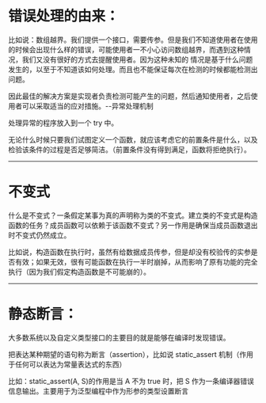 # 错误处理的由来：

比如说：数组越界。我们提供一个接口，需要传参。但是我们不知道使用者在使用的时候会出现什么样的错误，可能使用者一不小心访问数组越界，而遇到这种情况，我们又没有很好的方式去提醒使用者。因为这种未知的
情况是基于什么问题发生的，以至于不知道该如何处理。而且也不能保证每次在检测的时候都能检测出问题。

因此最佳的解决方案是实现者负责检测可能产生的问题，然后通知使用者，之后使用者可以采取适当的应对措施。--异常处理机制

处理异常的程序放入到一个 try 中。

无论什么时候只要我们试图定义一个函数，就应该考虑它的前置条件是什么，以及检验该条件的过程是否足够简洁。（前置条件没有得到满足，函数将拒绝执行）。

---
# 不变式

什么是不变式？一条假定某事为真的声明称为类的不变式。建立类的不变式是构造函数的任务？成员函数可以依赖于该函数不变式？另一作用是确保当成员函数退出时不变式仍然成立。

比如说，构造函数在执行时，虽然有给数据成员传参，但是却没有校验传的实参是否有效；如果无效，很有可能函数在执行一半时崩掉，从而影响了原有功能的完全执行（因为我们假定构造函数是不可能崩的）。

---
# 静态断言：
大多数系统以及自定义类型接口的主要目的就是能够在编译时发现错误。

把表达某种期望的语句称为断言（assertion），比如说 static_assert 机制（作用于任何可以表达为常量表达式的东西）

比如：static_assert(A, S)的作用是当 A 不为 true 时，把 S 作为一条编译器错误信息输出。主要用于为泛型编程中作为形参的类型设置断言